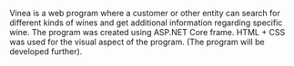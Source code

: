 ﻿Vinea is a web program where a customer or other entity can search for different kinds of wines and 
get additional information regarding specific wine. 
The program was created using ASP.NET Core frame. 
HTML + CSS was used for the visual aspect of the program. 
(The program will be developed further).